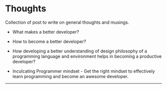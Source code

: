 # Thoughts

Collection of post to write on general thoughts and musings.

-   What makes a better developer?

-   How to become a better developer?

-   How developing a better understanding of design philosophy of a programming language and environment helps in becoming a productive developer?

-   Inculcating Programmer mindset - Get the right mindset to effectively learn programming and become an awesome developer.

---
